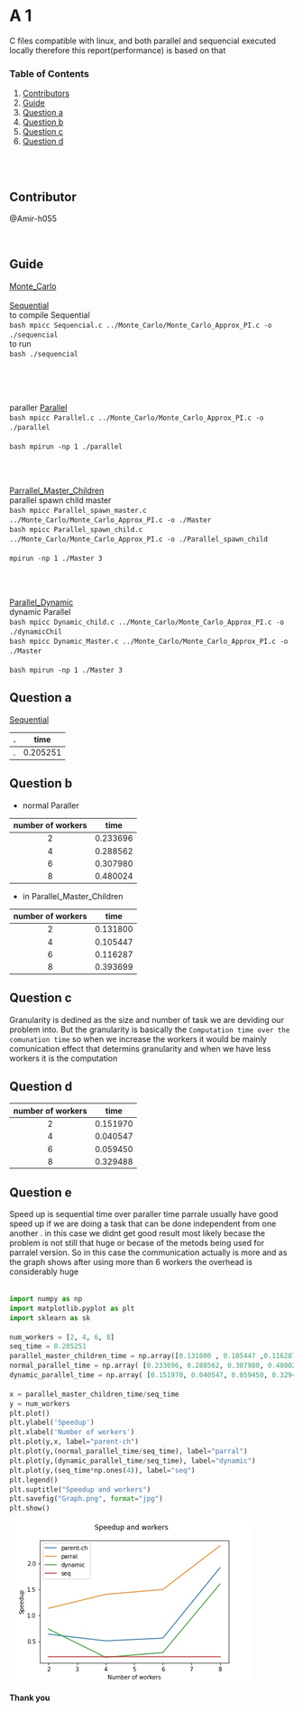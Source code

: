 # A 1
C files compatible with linux, and both parallel and sequencial executed locally therefore this report(performance) is based on that

### Table of Contents
1. [Contributors](#Contributor)
2. [Guide](#Guide)
3. [Question a](#Question-a)
4. [Question b](#Question-b)
5. [Question c](#Question-c)
6. [Question d](#Question-d)
</br>
</br>

## Contributor

@Amir-h055

</br>

##  Guide

[Monte_Carlo](Monte_Carlo)
</br>
</br>
[Sequential](Sequential)
</br> to compile Sequential
</br>```bash mpicc Sequencial.c ../Monte_Carlo/Monte_Carlo_Approx_PI.c -o ./sequencial```
</br>to run
</br>```bash ./sequencial```

</br>
</br>

</br>paraller
[Parallel](Parallel)
</br>```bash mpicc Parallel.c ../Monte_Carlo/Monte_Carlo_Approx_PI.c -o ./parallel ```
</br>
</br>```bash mpirun -np 1 ./parallel ```

</br>
</br>

[Parrallel_Master_Children](Parrallel_Master_Children)
</br>parallel spawn child master
</br>```bash mpicc Parallel_spawn_master.c ../Monte_Carlo/Monte_Carlo_Approx_PI.c -o ./Master ```
</br>```bash mpicc Parallel_spawn_child.c ../Monte_Carlo/Monte_Carlo_Approx_PI.c -o ./Parallel_spawn_child ```
</br>
</br>```mpirun -np 1 ./Master 3 ```

</br>
</br>

[Parallel_Dynamic](Parallel_Dynamic)
</br>dynamic Parallel
</br>```bash mpicc Dynamic_child.c ../Monte_Carlo/Monte_Carlo_Approx_PI.c -o ./dynamicChil ```
</br>```bash mpicc Dynamic_Master.c ../Monte_Carlo/Monte_Carlo_Approx_PI.c -o ./Master ```
</br>
</br>```bash mpirun -np 1 ./Master 3 ```




## Question a
[Sequential](/Sequential)

 .| **time** | 
:---: | ---
 .| 0.205251


## Question b
- normal Paraller

**number of workers** | **time**
:---: | ---
2 | 0.233696
4 | 0.288562
6 | 0.307980
8 | 0.480024


- in Parallel_Master_Children

**number of workers** | **time**
:---: | ---
2 | 0.131800
4 | 0.105447
6 | 0.116287
8 | 0.393699

## Question c
Granularity is dedined as the size and number of task we are deviding our problem into.
But the granularity is basically the `Computation time over the comunation time` so when we increase the workers it would be mainly comunication effect that determins granularity and when we have less workers it is the computation

## Question d

**number of workers** | **time**
:---: | ---
2 | 0.151970
4 | 0.040547
6 | 0.059450
8 | 0.329488

## Question e
Speed up is sequential time over paraller time
parrale usually have good speed up if we are doing a task that can be done independent from one another . in this case we didnt get good result most likely becase the problem is not still that huge or becase of the metods being used for parralel version. So in this case the communication actually is more and as the graph shows after using more than 6 workers the overhead is considerably huge

```python

import numpy as np
import matplotlib.pyplot as plt
import sklearn as sk

num_workers = [2, 4, 6, 8]
seq_time = 0.205251
parallel_master_children_time = np.array([0.131800 , 0.105447 ,0.116287 ,0.393699])
normal_parallel_time = np.array( [0.233696, 0.288562, 0.307980, 0.480024])
dynamic_parallel_time = np.array( [0.151970, 0.040547, 0.059450, 0.329488])

x = parallel_master_children_time/seq_time
y = num_workers
plt.plot()
plt.ylabel('Speedup')
plt.xlabel('Number of workers')
plt.plot(y,x, label="parent-ch")
plt.plot(y,(normal_parallel_time/seq_time), label="parral")
plt.plot(y,(dynamic_parallel_time/seq_time), label="dynamic")
plt.plot(y,(seq_time*np.ones(4)), label="seq")
plt.legend()
plt.suptitle("Speedup and workers")
plt.savefig("Graph.png", format="jpg")
plt.show()


```

![image](Graph/Graph.png)

**Thank you**



